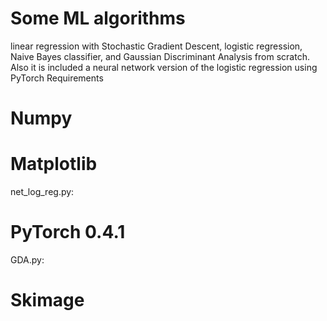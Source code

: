 # Some ML algorithms
linear regression with Stochastic Gradient Descent, logistic regression, Naive Bayes classifier, and Gaussian Discriminant Analysis from scratch. Also it is included a neural network version of the logistic regression using PyTorch
Requirements 
# Numpy
# Matplotlib
net_log_reg.py:
# PyTorch 0.4.1
GDA.py:
# Skimage
